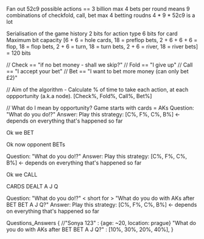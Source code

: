 Fan out
52c9 possible actions == 3 billion
max 4 bets per round means 9 combinations of checkfold, call, bet
max 4 betting roudns
4 * 9 * 52c9 is a lot


Serialisation of the game history
2 bits for action type
6 bits for card
Maximum bit capacity
[6 + 6 = hole cards, 18 = preflop bets, 2 + 6 + 6 + 6 = flop, 18 = flop bets, 2 + 6 = turn, 18 = turn bets, 2 + 6 = river, 18 = river bets] = 120 bits

// Check == "if no bet money - shall we skip?"
// Fold == "I give up"
// Call == "I accept your bet"
// Bet == "I want to bet more money (can only bet £2)"

// Aim of the algorithm - Calculate % of time to take each action, at each oppportunity (a.k.a node).
[Check%, Fold%, Call%, Bet%]

// What do I mean by opportunity?
Game starts with cards = AKs
Question: "What do you do!?"
Answer: Play this strategy: [C%, F%, C%, B%] <- depends on everything that's happened so far

Ok we BET

Ok now opponent BETs

Question: "What do you do!?"
Answer: Play this strategy: [C%, F%, C%, B%] <- depends on everything that's happened so far

Ok we CALL

CARDS DEALT
A J Q

Question: "What do you do!?" < short for > "What do you do with AKs after BET BET A J Q?"
Answer: Play this strategy: [C%, F%, C%, B%] <- depends on everything that's happened so far

Questions_Answers {
    //"Sonya 123" : {age: ~20, location: prague}
    "What do you do with AKs after BET BET A J Q?" : [10%, 30%, 20%, 40%],
}